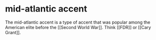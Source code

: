 # mid-atlantic accent

The mid-atlantic accent is a type of accent that was popular among the American elite before the [[Second World War]]. Think [[FDR]] or [[Cary Grant]].

